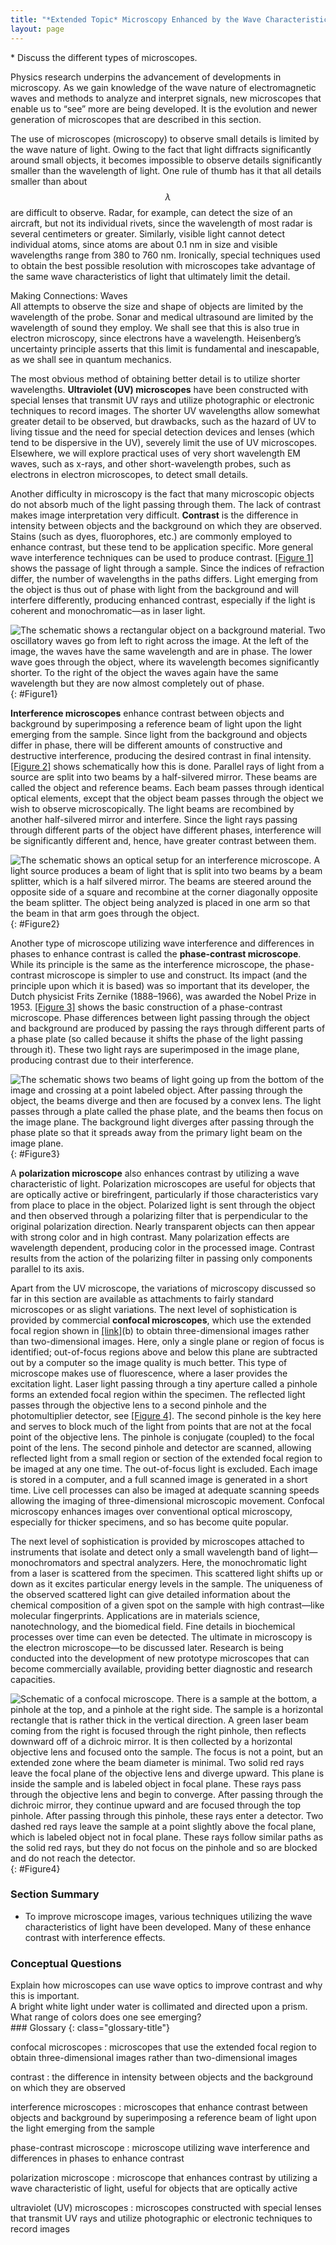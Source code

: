 ```yaml
---
title: "*Extended Topic* Microscopy Enhanced by the Wave Characteristics of Light"
layout: page
---
```



<div class="abstract" markdown="1">
* Discuss the different types of microscopes.
</div>

Physics research underpins the advancement of developments in microscopy. As we gain knowledge of the wave nature of electromagnetic waves and methods to analyze and interpret signals, new microscopes that enable us to “see” more are being developed. It is the evolution and newer generation of microscopes that are described in this section.

The use of microscopes (microscopy) to observe small details is limited by the wave nature of light. Owing to the fact that light diffracts significantly around small objects, it becomes impossible to observe details significantly smaller than the wavelength of light. One rule of thumb has it that all details smaller than about  $$\lambda  $$
 are difficult to observe. Radar, for example, can detect the size of an aircraft, but not its individual rivets, since the wavelength of most radar is several centimeters or greater. Similarly, visible light cannot detect individual atoms, since atoms are about 0.1 nm in size and visible wavelengths range from 380 to 760 nm. Ironically, special techniques used to obtain the best possible resolution with microscopes take advantage of the same wave characteristics of light that ultimately limit the detail.

<div class="note" data-has-label="true" data-label="" markdown="1">
<div class="title">
Making Connections: Waves
</div>
All attempts to observe the size and shape of objects are limited by the wavelength of the probe. Sonar and medical ultrasound are limited by the wavelength of sound they employ. We shall see that this is also true in electron microscopy, since electrons have a wavelength. Heisenberg’s uncertainty principle asserts that this limit is fundamental and inescapable, as we shall see in quantum mechanics.

</div>

The most obvious method of obtaining better detail is to utilize shorter wavelengths. **Ultraviolet (UV) microscopes** have been constructed with special lenses that transmit UV rays and utilize photographic or electronic techniques to record images. The shorter UV wavelengths allow somewhat greater detail to be observed, but drawbacks, such as the hazard of UV to living tissue and the need for special detection devices and lenses (which tend to be dispersive in the UV), severely limit the use of UV microscopes. Elsewhere, we will explore practical uses of very short wavelength EM waves, such as x-rays, and other short-wavelength probes, such as electrons in electron microscopes, to detect small details.

Another difficulty in microscopy is the fact that many microscopic objects do not absorb much of the light passing through them. The lack of contrast makes image interpretation very difficult. **Contrast** is the difference in intensity between objects and the background on which they are observed. Stains (such as dyes, fluorophores, etc.) are commonly employed to enhance contrast, but these tend to be application specific. More general wave interference techniques can be used to produce contrast. [[Figure 1]](#Figure1) shows the passage of light through a sample. Since the indices of refraction differ, the number of wavelengths in the paths differs. Light emerging from the object is thus out of phase with light from the background and will interfere differently, producing enhanced contrast, especially if the light is coherent and monochromatic—as in laser light.

 ![The schematic shows a rectangular object on a background material. Two oscillatory waves go from left to right across the image. At the left of the image, the waves have the same wavelength and are in phase. The lower wave goes through the object, where its wavelength becomes significantly shorter. To the right of the object the waves again have the same wavelength but they are now almost completely out of phase.](../resources/Figure_28_09_01a.jpg "Light rays passing through a sample under a microscope will emerge with different phases depending on their paths. The object shown has a greater index of refraction than the background, and so the wavelength decreases as the ray passes through it. Superimposing these rays produces interference that varies with path, enhancing contrast between the object and background."){: #Figure1}

**Interference microscopes** enhance contrast between objects and background by superimposing a reference beam of light upon the light emerging from the sample. Since light from the background and objects differ in phase, there will be different amounts of constructive and destructive interference, producing the desired contrast in final intensity. [[Figure 2]](#Figure2) shows schematically how this is done. Parallel rays of light from a source are split into two beams by a half-silvered mirror. These beams are called the object and reference beams. Each beam passes through identical optical elements, except that the object beam passes through the object we wish to observe microscopically. The light beams are recombined by another half-silvered mirror and interfere. Since the light rays passing through different parts of the object have different phases, interference will be significantly different and, hence, have greater contrast between them.

 ![The schematic shows an optical setup for an interference microscope. A light source produces a beam of light that is split into two beams by a beam splitter, which is a half silvered mirror. The beams are steered around the opposite side of a square and recombine at the corner diagonally opposite the beam splitter. The object being analyzed is placed in one arm so that the beam in that arm goes through the object.](../resources/Figure_28_09_02a.jpg "An interference microscope utilizes interference between the reference and object beam to enhance contrast. The two beams are split by a half-silvered mirror; the object beam is sent through the object, and the reference beam is sent through otherwise identical optical elements. The beams are recombined by another half-silvered mirror, and the interference depends on the various phases emerging from different parts of the object, enhancing contrast."){: #Figure2}

Another type of microscope utilizing wave interference and differences in phases to enhance contrast is called the **phase-contrast microscope**. While its principle is the same as the interference microscope, the phase-contrast microscope is simpler to use and construct. Its impact (and the principle upon which it is based) was so important that its developer, the Dutch physicist Frits Zernike (1888–1966), was awarded the Nobel Prize in 1953. [[Figure 3]](#Figure3) shows the basic construction of a phase-contrast microscope. Phase differences between light passing through the object and background are produced by passing the rays through different parts of a phase plate (so called because it shifts the phase of the light passing through it). These two light rays are superimposed in the image plane, producing contrast due to their interference.

 ![The schematic shows two beams of light going up from the bottom of the image and crossing at a point labeled object. After passing through the object, the beams diverge and then are focused by a convex lens. The light passes through a plate called the phase plate, and the beams then focus on the image plane. The background light diverges after passing through the phase plate so that it spreads away from the primary light beam on the image plane.](../resources/Figure_28_09_03a.jpg "Simplified construction of a phase-contrast microscope. Phase differences between light passing through the object and background are produced by passing the rays through different parts of a phase plate. The light rays are superimposed in the image plane, producing contrast due to their interference."){: #Figure3}

A **polarization microscope** also enhances contrast by utilizing a wave characteristic of light. Polarization microscopes are useful for objects that are optically active or birefringent, particularly if those characteristics vary from place to place in the object. Polarized light is sent through the object and then observed through a polarizing filter that is perpendicular to the original polarization direction. Nearly transparent objects can then appear with strong color and in high contrast. Many polarization effects are wavelength dependent, producing color in the processed image. Contrast results from the action of the polarizing filter in passing only components parallel to its axis.

Apart from the UV microscope, the variations of microscopy discussed so far in this section are available as attachments to fairly standard microscopes or as slight variations. The next level of sophistication is provided by commercial **confocal microscopes**, which use the extended focal region shown in [[link]](/m42517#import-auto-id1169737966965)(b) to obtain three-dimensional images rather than two-dimensional images. Here, only a single plane or region of focus is identified; out-of-focus regions above and below this plane are subtracted out by a computer so the image quality is much better. This type of microscope makes use of fluorescence, where a laser provides the excitation light. Laser light passing through a tiny aperture called a pinhole forms an extended focal region within the specimen. The reflected light passes through the objective lens to a second pinhole and the photomultiplier detector, see [[Figure 4]](#Figure4). The second pinhole is the key here and serves to block much of the light from points that are not at the focal point of the objective lens. The pinhole is conjugate (coupled) to the focal point of the lens. The second pinhole and detector are scanned, allowing reflected light from a small region or section of the extended focal region to be imaged at any one time. The out-of-focus light is excluded. Each image is stored in a computer, and a full scanned image is generated in a short time. Live cell processes can also be imaged at adequate scanning speeds allowing the imaging of three-dimensional microscopic movement. Confocal microscopy enhances images over conventional optical microscopy, especially for thicker specimens, and so has become quite popular.

The next level of sophistication is provided by microscopes attached to instruments that isolate and detect only a small wavelength band of light—monochromators and spectral analyzers. Here, the monochromatic light from a laser is scattered from the specimen. This scattered light shifts up or down as it excites particular energy levels in the sample. The uniqueness of the observed scattered light can give detailed information about the chemical composition of a given spot on the sample with high contrast—like molecular fingerprints. Applications are in materials science, nanotechnology, and the biomedical field. Fine details in biochemical processes over time can even be detected. The ultimate in microscopy is the electron microscope—to be discussed later. Research is being conducted into the development of new prototype microscopes that can become commercially available, providing better diagnostic and research capacities.

![Schematic of a confocal microscope. There is a sample at the bottom, a pinhole at the top, and a pinhole at the right side. The sample is a horizontal rectangle that is rather thick in the vertical direction. A green laser beam coming from the right is focused through the right pinhole, then reflects downward off of a dichroic mirror. It is then collected by a horizontal objective lens and focused onto the sample. The focus is not a point, but an extended zone where the beam diameter is minimal. Two solid red rays leave the focal plane of the objective lens and diverge upward. This plane is inside the sample and is labeled object in focal plane. These rays pass through the objective lens and begin to converge. After passing through the dichroic mirror, they continue upward and are focused through the top pinhole. After passing through this pinhole, these rays enter a detector. Two dashed red rays leave the sample at a point slightly above the focal plane, which is labeled object not in focal plane. These rays follow similar paths as the solid red rays, but they do not focus on the pinhole and so are blocked and do not reach the detector.](../resources/Figure_28_09_04a.jpg "A confocal microscope provides three-dimensional images using pinholes and the extended depth of focus as described by wave optics. The right pinhole illuminates a tiny region of the sample in the focal plane. In-focus light rays from this tiny region pass through the dichroic mirror and the second pinhole to a detector and a computer. Out-of-focus light rays are blocked. The pinhole is scanned sideways to form an image of the entire focal plane. The pinhole can then be scanned up and down to gather images from different focal planes. The result is a three-dimensional image of the specimen."){: #Figure4}

### Section Summary

* To improve microscope images, various techniques utilizing the wave characteristics of light have been developed. Many of these enhance contrast with interference effects.

### Conceptual Questions

<div class="exercise" data-element-type="conceptual-questions">
<div class="problem" markdown="1">
Explain how microscopes can use wave optics to improve contrast and why this is important.

</div>
</div>

<div class="exercise" data-element-type="conceptual-questions">
<div class="problem" markdown="1">
A bright white light under water is collimated and directed upon a prism. What range of colors does one see emerging?

</div>
</div>

<div class="glossary" markdown="1">
### Glossary
{: class="glossary-title"}

confocal microscopes
: microscopes that use the extended focal region to obtain three-dimensional images rather than two-dimensional images


contrast
: the difference in intensity between objects and the background on which they are observed


interference microscopes
: microscopes that enhance contrast between objects and background by superimposing a reference beam of light upon the light emerging from the sample


phase-contrast microscope
: microscope utilizing wave interference and differences in phases to enhance contrast


polarization microscope
: microscope that enhances contrast by utilizing a wave characteristic of light, useful for objects that are optically active


ultraviolet (UV) microscopes
: microscopes constructed with special lenses that transmit UV rays and utilize photographic or electronic techniques to record images


</div>
